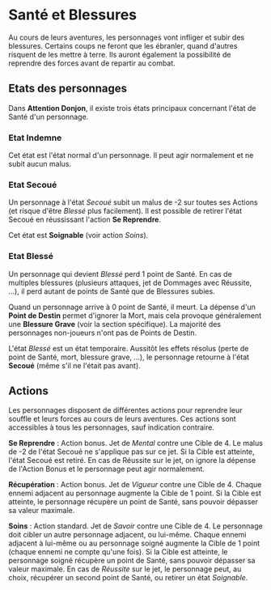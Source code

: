 # Santé et Blessures

Au cours de leurs aventures, les personnages vont infliger et subir des blessures. Certains coups ne feront que les ébranler, quand d'autres risquent de les mettre à terre. Ils auront également la possibilité de reprendre des forces avant de repartir au combat.

## Etats des personnages

Dans **Attention Donjon**, il existe trois états principaux concernant l'état de Santé d'un personnage.

### Etat Indemne

Cet état est l'état normal d'un personnage. Il peut agir normalement et ne subit aucun malus.

### Etat Secoué

Un personnage à l'état _Secoué_ subit un malus de -2 sur toutes ses Actions (et risque d'être _Blessé_ plus facilement). Il est possible de retirer l'état Secoué en réussissant l'action **Se Reprendre**.

Cet état est **Soignable** (voir action _Soins_).

### Etat Blessé

Un personnage qui devient _Blessé_ perd 1 point de Santé. En cas de multiples blessures (plusieurs attaques, jet de Dommages avec Réussite, ...), il perd autant de points de Santé que de Blessures subies.

Quand un personnage arrive à 0 point de Santé, il meurt. La dépense d'un **Point de Destin** permet d'ignorer la Mort, mais cela provoque généralement une **Blessure Grave** (voir la section spécifique). La majorité des personnages non-joueurs n'ont pas de Points de Destin.

L'état _Blessé_ est un état temporaire. Aussitôt les effets résolus (perte de point de Santé, mort, blessure grave, ...), le personnage retourne à l'état **Secoué** (même s'il ne l'était pas avant).

## Actions

Les personnages disposent de différentes actions pour reprendre leur souffle et leurs forces au cours de leurs aventures. Ces actions sont accessibles à tous les personnages, sauf indication contraire.

**Se Reprendre** : Action bonus. Jet de _Mental_ contre une Cible de 4. Le malus de -2 de l'état Secoué ne s'applique pas sur ce jet. Si la Cible est atteinte, l'état Secoué est retiré. En cas de Réussite sur le jet, on ignore la dépense de l'Action Bonus et le personnage peut agir normalement.

**Récupération** : Action bonus. Jet de _Vigueur_ contre une Cible de 4. Chaque ennemi adjacent au personnage augmente la Cible de 1 point. Si la Cible est atteinte, le personnage récupère un point de Santé, sans pouvoir dépasser sa valeur maximale.

**Soins** : Action standard. Jet de _Savoir_ contre une Cible de 4. Le personnage doit cibler un autre personnage adjacent, ou lui-même. Chaque ennemi adjacent à lui-même ou au personnage soigné augmente la Cible de 1 point (chaque ennemi ne compte qu'une fois). Si la Cible est atteinte, le personnage soigné récupère un point de Santé, sans pouvoir dépasser sa valeur maximale. En cas de _Réussite_ sur le jet, le personnage peut, au choix, récupérer un second point de Santé, ou retirer un état _Soignable_.
